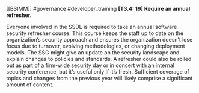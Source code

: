 [[BSIMM]] #governance #developer_training
**[T3.4: 19] Require an annual refresher.**


Everyone involved in the SSDL is required to take an annual software security refresher course. This course keeps the staff up to date on the organization’s security approach and ensures the organization doesn’t lose focus due to turnover, evolving methodologies, or changing deployment models. The SSG might give an update on the security landscape and explain changes to policies and standards. A refresher could also be rolled out as part of a firm-wide security day or in concert with an internal security conference, but it’s useful only if it’s fresh. Sufficient coverage of topics and changes from the previous year will likely comprise a significant amount of content.


